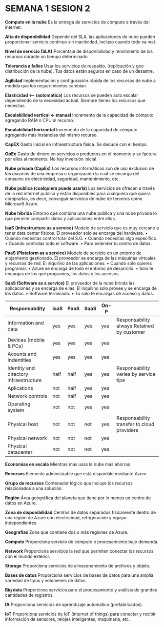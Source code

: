 # SEMANA 1 SESION 2

**Computo en la nube**
Es la entrega de servicios de cómputo a través del internet.

**Alta de disponibilidad**
Depende del SLA, las aplicaciones de nube pueden proporcionar servicio continuo sin inactividad, incluso cuando todo va mal.

**Nivel de servicio (SLA)**
Porcentaje de disponibilidad y rendimiento de los recursos durante un tiempo determinado.

**Tolerancia a fallos**
Usar los servicios de respaldo, (replicación y geo distribución de la nube). Tus datos están seguros en caso de un desastre.

**Agilidad**
Implementación y configuración rápida de los recursos de nube a medida que los requerimientos cambian.

**Elasticidad <– (automática)**
Los recursos se pueden auto escalar dependiendo de la necesidad actual. Siempre tienes los recursos que necesitas.

**Escalabilidad vertical <- manual**
Incremento de la capacidad de cómputo agregando RAM o CPU al recurso.

**Escalabilidad horizontal**
Incremento de la capacidad de cómputo agregando más instancias del mismo recurso.

**CapEX**
Gasto inicial en infraestructura física. Se deduce con el tiempo.

**OpEx**
Gasto de dinero en servicios o productos en el momento y se factura por ellos al momento. No hay inversión inicial.

**Nube privada (CapEx)**
Los recursos informáticos son de uso exclusivo de los usuarios de una empresa u organización la cual se encarga del consumo de electricidad, seguridad, mantenimiento, etc.

**Nube publica (cualquiera puede usarla)**
Los servicios se ofrecen a través de la red internet publica y están disponibles para cualquiera que quiera comprarlas, es decir, conseguir servicios de nube de terceros como Microsoft Azure.

**Nube híbrida**
Entorno que combina una nube publica y una nube privada lo que permite compartir datos y aplicaciones entre ellos.

**IaaS (Infrastructure as a service)**
Modelo de servicio que es muy cercano a tener data center físicos. El proveedor solo se encarga del hardware.
•	Cuando necesitas control total del S.O.
•	Cuando necesitas algo específico.
•	Cuando controlas todo el software.
•	Para extender tu centro de datos.

**PaaS (Plataform as a service)**
Modelo de servicio en un entorno de alojamiento gestionado. El proveedor se encarga de las máquinas virtuales y recursos de red. El inquilino de las aplicaciones.
•	Cuando solo quieres programar.
•	Azure se encarga de todo el entorno de desarrollo.
•	Solo te encargas de los que programes, los datos y los accesos.

**SaaS (Software as a service)**
El proveedor de la nube brinda las aplicaciones y se encarga de ellas. El inquilino solo provee y se encarga de los datos.
•	Software terminado.
•	Tu solo te encargas de acceso y datos.


| Responsability | IaaS |PaaS| SaaS| On-P ||
|---|---|---|---|---|---|
|Information and data|yes|yes|yes|yes|Responsability always Retained by customer|
| Devices (mobile & PCs)|yes|yes|yes|yes||
|Acounts and Indentities|yes|yes|yes|yes|
|Identity and directory infraestructure| half|half|yes|yes|Responsability varies by service tipe|
|Aplications|not|half|yes|yes|
|Network controls|not|half|yes|yes|
|Operating system|not|not|yes|yes|
|Physical host|not|not|not|yes|Responsability transfer to cloud providers |not|not|not|yes|
|Physical network|not|not|not|yes|
|Physical datacenter|not|not|not|yes|

**Economías en escala**
Mientras más usas la nube más ahorras

**Recursos**
Elemento administrable que está disponible mediante Azure

**Grupo de recursos**
Contenedor lógico que incluye los recursos relacionados a una solución.

**Región**
Área geográfica del planeta que tiene por lo menos un centro de datos en Azure.

**Zona de disponibilidad**
Centros de datos separados físicamente dentro de una región de Azure con electricidad, refrigeración y equipo independientes.

**Geografías**
Zona que contiene dos o más regiones de Azure.

**Compute**
Proporciona servicio de cómputo o procesamiento bajo demanda.

**Network**
Proporciona servicios la red que permiten conectar los recursos con el mundo exterior.

**Storage**
Proporciona servicios de almacenamiento de archivos y objeto.

**Bases de datos**
Proporciona servicios de bases de datos para una amplia variedad de tipos y volúmenes de datos.

**Big data**
Proporciona servicios para el procesamiento y análisis de grandes cantidades de registros.

**IA**
Proporciona servicios de aprendizaje automático (prefabricados).

**IoT**
Proporciona servicios de IoT (internet of things) para conectar y recibir información de sensores, relojes inteligentes, maquinaria, etc.
